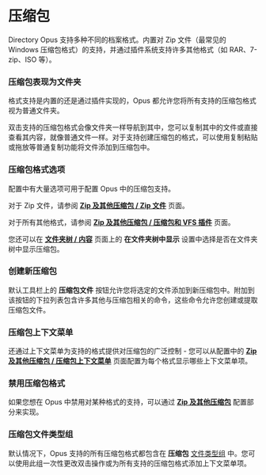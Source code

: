 # 压缩包

Directory Opus 支持多种不同的档案格式。内置对 Zip 文件（最常见的 Windows 压缩包格式）的支持，并通过插件系统支持许多其他格式（如 RAR、7-zip、ISO 等）。

### 压缩包表现为文件夹

格式支持是内置的还是通过插件实现的，Opus 都允许您将所有支持的压缩包格式视为普通文件夹。

双击支持的压缩包格式会像文件夹一样导航到其中，您可以复制其中的文件或直接查看其内容，就像普通文件一样。对于支持创建压缩包的格式，可以使用复制粘贴或拖放等普通复制功能将文件添加到压缩包中。

### 压缩包格式选项

配置中有大量选项可用于配置 Opus 中的压缩包支持。

对于 Zip 文件，请参阅 **[Zip 及其他压缩包 / Zip 文件](/Manual/preferences/preferences_categories/zip_and_other_archives/zip_file_options.zh.md)** 页面。

对于所有其他格式，请参阅 **[Zip 及其他压缩包 / 压缩包和 VFS 插件](/Manual/preferences/preferences_categories/zip_and_other_archives/archive_and_vfs_plugins.zh.md)** 页面。

您还可以在 **[文件夹树 / 内容](/Manual/preferences/preferences_categories/folder_tree/contents.zh.md)** 页面上的 **在文件夹树中显示** 设置中选择是否在文件夹树中显示压缩包。

### 创建新压缩包

默认工具栏上的 **压缩包文件** 按钮允许您将选定的文件添加到新压缩包中。附加到该按钮的下拉列表包含许多其他与压缩包相关的命令，这些命令允许您创建或提取压缩包文件。

### 压缩包上下文菜单

还通过上下文菜单为支持的格式提供对压缩包的广泛控制 - 您可以从配置中的 **[Zip 及其他压缩包 / 压缩包上下文菜单](/Manual/preferences/preferences_categories/zip_and_other_archives/archive_context_menu.zh.md)** 页面配置为每个格式显示哪些上下文菜单项。

### 禁用压缩包格式

如果您想在 Opus 中禁用对某种格式的支持，可以通过 **[Zip 及其他压缩包](/Manual/preferences/preferences_categories/zip_and_other_archives/README.zh.md)** 配置部分来实现。

### 压缩包文件类型组

默认情况下，Opus 支持的所有压缩包格式都包含在 **压缩包** [文件类型组](/Manual/file_types/file_type_groups.zh.md) 中。您可以使用此组一次性更改双击操作或为所有支持的压缩包格式添加上下文菜单项。